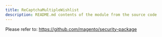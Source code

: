 ```yaml
---
title: ReCaptchaMultipleWishlist
description: README.md contents of the module from the source code
---
```


Please refer to: https://github.com/magento/security-package

